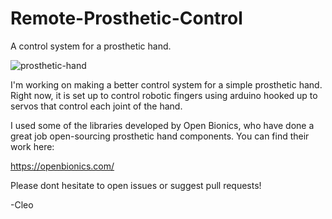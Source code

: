 # Remote-Prosthetic-Control
A control system for a prosthetic hand.

![prosthetic-hand](https://user-images.githubusercontent.com/40610157/41992217-b20fd526-79fc-11e8-96af-96968d6931ee.jpg)

I'm working on making a better control system for a simple prosthetic hand. Right now, it is set up to control robotic fingers using arduino hooked up to servos that control each joint of the hand. 

I used some of the libraries developed by Open Bionics, who have done a great job open-sourcing prosthetic hand components. You can find their work here:

https://openbionics.com/

Please dont hesitate to open issues or suggest pull requests!

-Cleo
